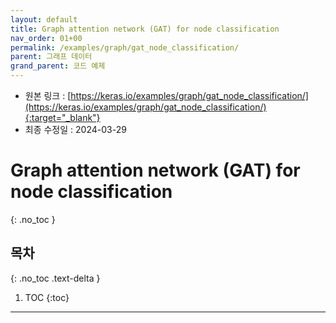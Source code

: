 ```yaml
---
layout: default
title: Graph attention network (GAT) for node classification
nav_order: 01+00
permalink: /examples/graph/gat_node_classification/
parent: 그래프 데이터
grand_parent: 코드 예제
---
```


* 원본 링크 : [https://keras.io/examples/graph/gat_node_classification/](https://keras.io/examples/graph/gat_node_classification/){:target="_blank"}
* 최종 수정일 : 2024-03-29

# Graph attention network (GAT) for node classification
{: .no_toc }

## 목차
{: .no_toc .text-delta }

1. TOC
{:toc}

---
